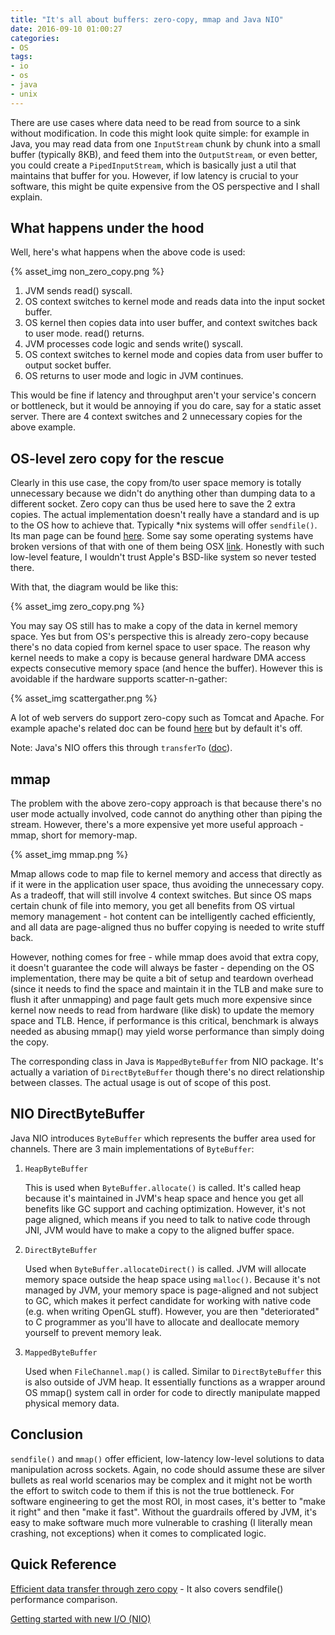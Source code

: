 ```yaml
---
title: "It's all about buffers: zero-copy, mmap and Java NIO"
date: 2016-09-10 01:00:27
categories:
- OS
tags:
- io
- os
- java
- unix
---
```


There are use cases where data need to be read from source to a sink without modification. In code this might look quite simple: for example in Java, you may read data from one `InputStream` chunk by chunk into a small buffer (typically 8KB), and feed them into the `OutputStream`, or even better, you could create a `PipedInputStream`, which is basically just a util that maintains that buffer for you. However, if low latency is crucial to your software, this might be quite expensive from the OS perspective and I shall explain.

## What happens under the hood

Well, here's what happens when the above code is used:

{% asset_img non_zero_copy.png %}

1. JVM sends read() syscall. 
2. OS context switches to kernel mode and reads data into the input socket buffer.
3. OS kernel then copies data into user buffer, and context switches back to user mode. read() returns.
4. JVM processes code logic and sends write() syscall.
5. OS context switches to kernel mode and copies data from user buffer to output socket buffer.
6. OS returns to user mode and logic in JVM continues.

<!-- more -->

This would be fine if latency and throughput aren't your service's concern or bottleneck, but it would be annoying if you do care, say for a static asset server. There are 4 context switches and 2 unnecessary copies for the above example.

## OS-level zero copy for the rescue

Clearly in this use case, the copy from/to user space memory is totally unnecessary because we didn't do anything other than dumping data to a different socket. Zero copy can thus be used here to save the 2 extra copies. The actual implementation doesn't really have a standard and is up to the OS how to achieve that. Typically *nix systems will offer `sendfile()`. Its man page can be found [here](http://man7.org/linux/man-pages/man2/sendfile.2.html). Some say some operating systems have broken versions of that with one of them being OSX [link](https://blog.phusion.nl/2015/06/04/the-brokenness-of-the-sendfile-system-call/). Honestly with such low-level feature, I wouldn't trust Apple's BSD-like system so never tested there.

With that, the diagram would be like this:

{% asset_img zero_copy.png %}

You may say OS still has to make a copy of the data in kernel memory space. Yes but from OS's perspective this is already zero-copy because there's no data copied from kernel space to user space. The reason why kernel needs to make a copy is because general hardware DMA access expects consecutive memory space (and hence the buffer). However this is avoidable if the hardware supports scatter-n-gather:

{% asset_img scattergather.png %}

A lot of web servers do support zero-copy such as Tomcat and Apache. For example apache's related doc can be found [here](https://httpd.apache.org/docs/2.4/mod/core.html#enablesendfile) but by default it's off.

Note: Java's NIO offers this through `transferTo` ([doc](https://docs.oracle.com/javase/8/docs/api/java/nio/channels/FileChannel.html#transferTo-long-long-java.nio.channels.WritableByteChannel-)).

## mmap

The problem with the above zero-copy approach is that because there's no user mode actually involved, code cannot do anything other than piping the stream. However, there's a more expensive yet more useful approach - mmap, short for memory-map.

{% asset_img mmap.png %}

Mmap allows code to map file to kernel memory and access that directly as if it were in the application user space, thus avoiding the unnecessary copy. As a tradeoff, that will still involve 4 context switches. But since OS maps certain chunk of file into memory, you get all benefits from OS virtual memory management - hot content can be intelligently cached efficiently, and all data are page-aligned thus no buffer copying is needed to write stuff back.

However, nothing comes for free - while mmap does avoid that extra copy, it doesn't guarantee the code will always be faster - depending on the OS implementation, there may be quite a bit of setup and teardown overhead (since it needs to find the space and maintain it in the TLB and make sure to flush it after unmapping) and page fault gets much more expensive since kernel now needs to read from hardware (like disk) to update the memory space and TLB. Hence, if performance is this critical, benchmark is always needed as abusing mmap() may yield worse performance than simply doing the copy.

The corresponding class in Java is `MappedByteBuffer` from NIO package. It's actually a variation of `DirectByteBuffer` though there's no direct relationship between classes. The actual usage is out of scope of this post.

## NIO DirectByteBuffer

Java NIO introduces `ByteBuffer` which represents the buffer area used for channels. There are 3 main implementations of `ByteBuffer`:

1. `HeapByteBuffer`

    This is used when `ByteBuffer.allocate()` is called. It's called heap because it's maintained in JVM's heap space and hence you get all benefits like GC support and caching optimization. However, it's not page aligned, which means if you need to talk to native code through JNI, JVM would have to make a copy to the aligned buffer space.

2. `DirectByteBuffer`

    Used when `ByteBuffer.allocateDirect()` is called. JVM will allocate memory space outside the heap space using `malloc()`. Because it's not managed by JVM, your memory space is page-aligned and not subject to GC, which makes it perfect candidate for working with native code (e.g. when writing OpenGL stuff). However, you are then "deteriorated" to C programmer as you'll have to allocate and deallocate memory yourself to prevent memory leak.

3. `MappedByteBuffer`

    Used when `FileChannel.map()` is called. Similar to `DirectByteBuffer` this is also outside of JVM heap. It essentially functions as a wrapper around OS mmap() system call in order for code to directly manipulate mapped physical memory data.

## Conclusion

`sendfile()` and `mmap()` offer efficient, low-latency low-level solutions to data manipulation across sockets. Again, no code should assume these are silver bullets as real world scenarios may be complex and it might not be worth the effort to switch code to them if this is not the true bottleneck. For software engineering to get the most ROI, in most cases, it's better to "make it right" and then "make it fast". Without the guardrails offered by JVM, it's easy to make software much more vulnerable to crashing (I literally mean crashing, not exceptions) when it comes to complicated logic.

## Quick Reference

[Efficient data transfer through zero copy](https://www.ibm.com/developerworks/library/j-zerocopy/) - It also covers sendfile() performance comparison.

[Getting started with new I/O (NIO)](http://www.ibm.com/developerworks/java/tutorials/j-nio/j-nio.html)
